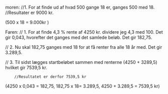 moren:
//1. For at finde ud af hvad 500 gange 18 er, ganges 500 med 18. 
	    //Resultater er 9000 kr. 

(500 x 18 = 9.000kr )

Faren:
// 1. For at finde 4,3 % rente af 4250 kr. dividere jeg 4,3 med 100. Det gir 0,043, hvorefter det ganges med det samlede beløb. Det gir 182,75. 

// 2. Nu skal 182,75 ganges med 18 for at få renter fra alle 18 år med. Det gir 3.289,5. 

// 3. Til sidst lægges startbeløbet sammen med renterne (4250 + 3289,5) hvilket gir 7539,5 kr.

        //Resultatet er derfor 7539,5 kr 
        
(4250 x 0,043 = 182,75, 
182,75 x 18= 3.289,5, 
4250 + 3.289,5	= 7539,5 kr)

